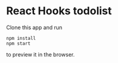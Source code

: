 # React Hooks todolist



Clone this app and run

```
npm install
npm start
```

to preview it in the browser.
